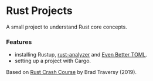 # Rust Projects

A small project to understand Rust core concepts.

<!-- ## Task Tracker

A simple to-do list app.

[See 01-task-tracker folder](https://github.com/solygambas/angular-projects/tree/main/01-task-tracker)

<p align="center">
    <a href="https://github.com/solygambas/angular-projects/tree/main/01-task-tracker">
        <img src="01-task-tracker/screenshot.png">
    </a>
</p> -->

### Features

- installing Rustup, [rust-analyzer](https://marketplace.visualstudio.com/items?itemName=matklad.rust-analyzer) and [Even Better TOML](https://marketplace.visualstudio.com/items?itemName=tamasfe.even-better-toml).
- setting up a project with Cargo.

Based on [Rust Crash Course](https://www.youtube.com/watch?v=zF34dRivLOw) by Brad Traversy (2019).
